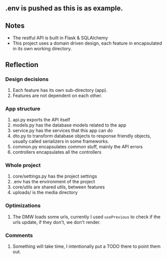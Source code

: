 
## .env is pushed as this is as example.

## Notes

- The restful API is built in Flask & SQLAlchemy
- This project uses a domain driven design, each feature in encapsulated in its own working directory.

## Reflection

### Design decisions
1. Each feature has its own sub-directory (app).
2. Features are not dependent on each other.

### App structure
1. api.py exports the API itself
2. models.py has the database models related to the app
3. service.py has the services that this app can do
4. dto.py to transform database objects to response friendly objects, usually called serializers in some frameworks.
5. common.py encapsulates common stuff, mainly the API errors
6. controllers encapsulates all the controllers

### Whole project
1. core/settings.py has the project settings
2. .env has the environment of the project
3. core/utils are shared utils, between features
4. uploads/ is the media directory

### Optimizations
1. The DMW loads some urls, currently I used `usePrevious` to check if the urls update, if they don't, we don't render.


### Comments
1. Something will take time, I intentionally put a TODO there to point them out.

